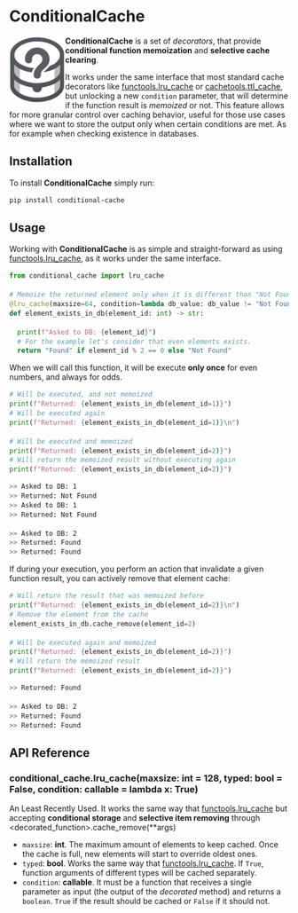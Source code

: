 # ConditionalCache
<img alt="ConditionalCache" title="ConditionalCache" src="https://raw.githubusercontent.com/Eric-Canas/ConditionalCache/main/resources/logo.png" width="20%" align="left">

**ConditionalCache** is a set of _decorators_, that provide **conditional function memoization** and **selective cache clearing**.

It works under the same interface that most standard cache decorators like [functools.lru_cache](https://docs.python.org/es/3/library/functools.html#functools.lru_cache) or [cachetools.ttl_cache](https://cachetools.readthedocs.io/en/latest/#cachetools.TTLCache), but unlocking a new `condition` parameter, that will determine if the function result is _memoized_ or not. This feature allows for more granular control over caching behavior, useful for those use cases where we want to store the output only when certain conditions are met. As for example when checking existence in databases.

## Installation

To install **ConditionalCache** simply run:

```bash
pip install conditional-cache
```

## Usage
Working with **ConditionalCache** is as simple and straight-forward as using [functools.lru_cache](https://docs.python.org/es/3/library/functools.html#functools.lru_cache), as it works under the same interface.

```python
from conditional_cache import lru_cache

# Memoize the returned element only when it is different than "Not Found"
@lru_cache(maxsize=64, condition=lambda db_value: db_value != "Not Found")
def element_exists_in_db(element_id: int) -> str:
  
  print(f"Asked to DB: {element_id}")
  # For the example let's consider that even elements exists.
  return "Found" if element_id % 2 == 0 else "Not Found"
```

When we will call this function, it will be execute **only once** for even numbers, and always for odds.

```python
# Will be executed, and not memoized
print(f"Returned: {element_exists_in_db(element_id=1)}")
# Will be executed again
print(f"Returned: {element_exists_in_db(element_id=1)}\n")

# Will be executed and memoized
print(f"Returned: {element_exists_in_db(element_id=2)}")
# Will return the memoized result without executing again
print(f"Returned: {element_exists_in_db(element_id=2)}")
```

```bash
>> Asked to DB: 1
>> Returned: Not Found
>> Asked to DB: 1
>> Returned: Not Found

>> Asked to DB: 2
>> Returned: Found
>> Returned: Found
```

If during your execution, you perform an action that invalidate a given function result, you can actively remove that element cache:

```python
# Will return the result that was memoized before
print(f"Returned: {element_exists_in_db(element_id=2)}\n")
# Remove the element from the cache
element_exists_in_db.cache_remove(element_id=2)

# Will be executed again and memoized
print(f"Returned: {element_exists_in_db(element_id=2)}")
# Will return the memoized result
print(f"Returned: {element_exists_in_db(element_id=2)}")
```

```bash
>> Returned: Found

>> Asked to DB: 2
>> Returned: Found
>> Returned: Found
```

## API Reference

### conditional_cache.lru_cache(maxsize: int = 128, typed: bool = False, condition: callable = lambda x: True)
An Least Recently Used. It works the same way that [functools.lru_cache](https://docs.python.org/es/3/library/functools.html#functools.lru_cache) but accepting **conditional storage** and **selective item removing** through <decorated_function>.cache_remove(**args)

- `maxsize`: **int**. The maximum amount of elements to keep cached. Once the cache is full, new elements will start to override oldest ones.
- `typed`: **bool**. Works the same way that [functools.lru_cache](https://docs.python.org/es/3/library/functools.html#functools.lru_cache). If `True`, function arguments of different types will be cached separately.
- `condition`: **callable**. It must be a function that receives a single parameter as input (the output of the _decorated_ method) and returns a `boolean`. `True` if the result should be cached or `False` if it should not.
